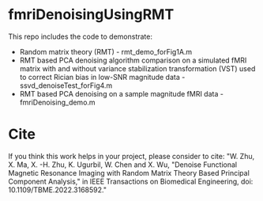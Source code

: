 # fmriDenoisingUsingRMT
This repo includes the code to demonstrate:
- Random matrix theory (RMT) - rmt_demo_forFig1A.m
- RMT based PCA denoising algorithm comparison on a simulated fMRI matrix with and without variance stabilization transformation (VST) used to correct Rician bias in low-SNR magnitude data - ssvd_denoiseTest_forFig4.m
- RMT based PCA denoising on a sample magnitude fMRI data - fmriDenoising_demo.m

# Cite
If you think this work helps in your project, please consider to cite:
"W. Zhu, X. Ma, X. -H. Zhu, K. Ugurbil, W. Chen and X. Wu, "Denoise Functional Magnetic Resonance Imaging with Random Matrix Theory Based Principal Component Analysis," in IEEE Transactions on Biomedical Engineering, doi: 10.1109/TBME.2022.3168592."
